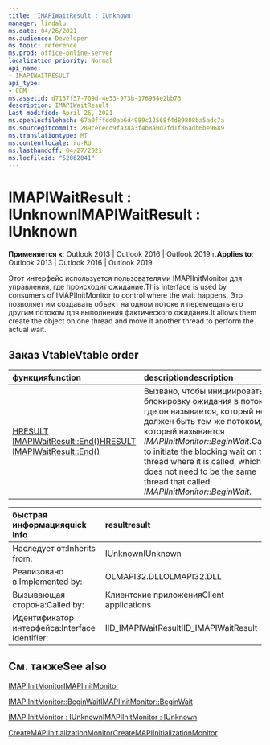 ```yaml
---
title: 'IMAPIWaitResult : IUnknown'
manager: lindalu
ms.date: 04/26/2021
ms.audience: Developer
ms.topic: reference
ms.prod: office-online-server
localization_priority: Normal
api_name:
- IMAPIWAITRESULT
api_type:
- COM
ms.assetid: d7157f57-709d-4e53-973b-176954e2bb73
description: IMAPIWaitResult
Last modified: April 26, 2021
ms.openlocfilehash: 67a0fffdd0ab6d4989c12568f4d89808ba5adc7a
ms.sourcegitcommit: 289cececd9fa38a3f4b8a0d7fd1f86adb6be9689
ms.translationtype: MT
ms.contentlocale: ru-RU
ms.lasthandoff: 04/27/2021
ms.locfileid: "52062041"
---
```

# <a name="imapiwaitresult--iunknown"></a><span data-ttu-id="39e07-103">IMAPIWaitResult : IUnknown</span><span class="sxs-lookup"><span data-stu-id="39e07-103">IMAPIWaitResult : IUnknown</span></span>
  
<span data-ttu-id="39e07-104">**Применяется к**: Outlook 2013 | Outlook 2016 | Outlook 2019 г.</span><span class="sxs-lookup"><span data-stu-id="39e07-104">**Applies to**: Outlook 2013 | Outlook 2016 | Outlook 2019</span></span>

<span data-ttu-id="39e07-105">Этот интерфейс используется пользователями IMAPIInitMonitor для управления, где происходит ожидание.</span><span class="sxs-lookup"><span data-stu-id="39e07-105">This interface is used by consumers of IMAPIInitMonitor to control where the wait happens.</span></span> <span data-ttu-id="39e07-106">Это позволяет им создавать объект на одном потоке и перемещать его другим потоком для выполнения фактического ожидания.</span><span class="sxs-lookup"><span data-stu-id="39e07-106">It allows them create the object on one thread and move it another thread to perform the actual wait.</span></span>

## <a name="vtable-order"></a><span data-ttu-id="39e07-107">Заказ Vtable</span><span class="sxs-lookup"><span data-stu-id="39e07-107">Vtable order</span></span>

| <span data-ttu-id="39e07-108">функция</span><span class="sxs-lookup"><span data-stu-id="39e07-108">function</span></span> | <span data-ttu-id="39e07-109">description</span><span class="sxs-lookup"><span data-stu-id="39e07-109">description</span></span> |
|:-----|:-----|
|[<span data-ttu-id="39e07-110">HRESULT IMAPIWaitResult::End()</span><span class="sxs-lookup"><span data-stu-id="39e07-110">HRESULT IMAPIWaitResult::End()</span></span>](imapiwaitresult-end.md)|<span data-ttu-id="39e07-111">Вызвано, чтобы инициировать блокировку ожидания в потоке, где он называется, который не должен быть тем же потоком, который называется *IMAPIInitMonitor::BeginWait*.</span><span class="sxs-lookup"><span data-stu-id="39e07-111">Called to initiate the blocking wait on the thread where it is called, which does not need to be the same thread that called *IMAPIInitMonitor::BeginWait*.</span></span>|

| <span data-ttu-id="39e07-112">быстрая информация</span><span class="sxs-lookup"><span data-stu-id="39e07-112">quick info</span></span> | <span data-ttu-id="39e07-113">result</span><span class="sxs-lookup"><span data-stu-id="39e07-113">result</span></span> |
|:-----|:-----|
|<span data-ttu-id="39e07-114">Наследует от:</span><span class="sxs-lookup"><span data-stu-id="39e07-114">Inherits from:</span></span>  <br/> |<span data-ttu-id="39e07-115">IUnknown</span><span class="sxs-lookup"><span data-stu-id="39e07-115">IUnknown</span></span>  <br/> |
|<span data-ttu-id="39e07-116">Реализовано в:</span><span class="sxs-lookup"><span data-stu-id="39e07-116">Implemented by:</span></span>  <br/> |  <span data-ttu-id="39e07-117">OLMAPI32.DLL</span><span class="sxs-lookup"><span data-stu-id="39e07-117">OLMAPI32.DLL</span></span><br/> |
|<span data-ttu-id="39e07-118">Вызывающая сторона:</span><span class="sxs-lookup"><span data-stu-id="39e07-118">Called by:</span></span>  <br/> |<span data-ttu-id="39e07-119">Клиентские приложения</span><span class="sxs-lookup"><span data-stu-id="39e07-119">Client applications</span></span>  <br/> |
|<span data-ttu-id="39e07-120">Идентификатор интерфейса:</span><span class="sxs-lookup"><span data-stu-id="39e07-120">Interface identifier:</span></span>  <br/> |<span data-ttu-id="39e07-121">IID_IMAPIWaitResult</span><span class="sxs-lookup"><span data-stu-id="39e07-121">IID_IMAPIWaitResult</span></span>  <br/> |

## <a name="see-also"></a><span data-ttu-id="39e07-122">См. также</span><span class="sxs-lookup"><span data-stu-id="39e07-122">See also</span></span>

[<span data-ttu-id="39e07-123">IMAPIInitMonitor</span><span class="sxs-lookup"><span data-stu-id="39e07-123">IMAPIInitMonitor</span></span>](imapiinitmonitoriunknown.md)

[<span data-ttu-id="39e07-124">IMAPIInitMonitor::BeginWait</span><span class="sxs-lookup"><span data-stu-id="39e07-124">IMAPIInitMonitor::BeginWait</span></span>](imapiinitmonitor-beginwait.md)

[<span data-ttu-id="39e07-125">IMAPIInitMonitor : IUnknown</span><span class="sxs-lookup"><span data-stu-id="39e07-125">IMAPIInitMonitor : IUnknown</span></span>](imapiinitmonitoriunknown.md)

[<span data-ttu-id="39e07-126">CreateMAPIInitializationMonitor</span><span class="sxs-lookup"><span data-stu-id="39e07-126">CreateMAPIInitializationMonitor</span></span>](createmapiinitializationmonitor.md)

